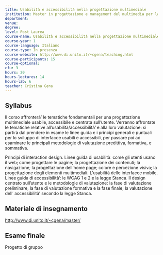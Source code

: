 ```yaml
---
title: Usabilità e accessibilità nella progettazione multimediale
institution: Master in progettazione e management del multimedia per la comunicazione, Università di Torino
department: 
venue: 
degree: 
level: Post Laurea
course-name: Usabilità e accessibilità nella progettazione multimediale
course-year: 1
course-language: Italiano
course-type: In presenza
course-website: http://www.di.unito.it/~cgena/teaching.html
course-participants: 15
course-optional: 
cfu: 3
hours: 20
hours-lectures: 14
hours-lab: 6
teacher: Cristina Gena
---
```



 ## Syllabus 
Il corso affronterà’ le tematiche fondamentali per una progettazione multimediale usabile, accessibile e
centrata sull’utente. Verranno affrontate le tematiche relative all’usabilità/accessibilità’ e alla loro
valutazione: si partirà dal prendere in esame le linee guida e i principi generali e puntuali per lo sviluppo di
interfacce usabili e accessibili, per passare poi ad esaminare le principali metodologie di valutazione
predittiva, formativa, e sommativa.

Principi di interaction design. Linee guida di usabilità: come gli utenti usano il web; come progettare le
pagine; la progettazione dei contenuti; la navigazione; la progettazione dell’home page; colore e percezione
visiva; la progettazione degli elementi multimediali. L'usabilità delle interfacce mobile.
Linee guida di accessibilità’: le WCAG 1 e 2 e la legge Stanca.
Il design centrato sull’utente e le metodologie di valutazione: la fase di valutazione preliminare, la fase di
valutazione formativa e la fase finale; la valutazione dell’ accessibilità’ secondo la legge Stanca. 

 ## Materiale di insegnamento 
http://www.di.unito.it/~cgena/master/

 ## Esame finale 
Progetto di gruppo
